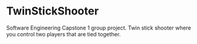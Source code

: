 # TwinStickShooter
Software Engineering Capstone 1 group project. Twin stick shooter where you control two players that are tied together.
